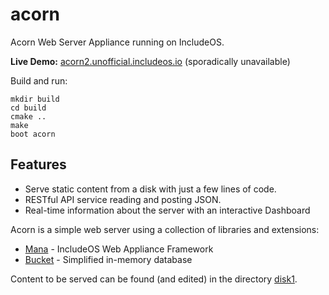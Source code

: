 # acorn
Acorn Web Server Appliance running on IncludeOS.

**Live Demo:** [acorn2.unofficial.includeos.io](http://acorn2.unofficial.includeos.io/) (sporadically unavailable)

Build and run:

```
mkdir build
cd build
cmake ..
make
boot acorn
```

## Features

* Serve static content from a disk with just a few lines of code.
* RESTful API service reading and posting JSON.
* Real-time information about the server with an interactive Dashboard

Acorn is a simple web server using a collection of libraries and extensions:

* [Mana](../../lib/mana) - IncludeOS Web Appliance Framework
* [Bucket](https://github.com/includeos/bucket) - Simplified in-memory database

Content to be served can be found (and edited) in the directory [disk1](disk1/).
